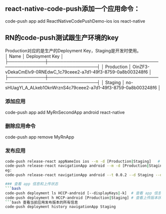 ## react-native-code-push添加一个应用命令：    
code-push app add ReactNativeCodePushDemo-ios ios react-native  
## RN的code-push测试跟生产环境的key  
Production对应的是生产的Deployment Key，Staging是开发时使用。  
│ Name       │ Deployment Key                                                   │
├────────────┼──────────────────────────────────────────────────────────────────┤
│ Production │ OinZF3-vDekaCmElv9-0RNEdwC_1c79ceee2-a7d1-49f3-8759-0a8b003248f6 │
├────────────┼──────────────────────────────────────────────────────────────────┤
│ Staging    │ no-sHUagYl_A_ALkeb1OknWrznS4c79ceee2-a7d1-49f3-8759-0a8b003248f6 │
### 添加应用  
code-push app add MyRnSecondApp android react-native
### 删除应用命令  
code-push app remove MyRnApp
### 发布应用  
```bash  
code-push release-react appNameIos ios --m -d [Production|Staging]   # iOS版  
code-push release-react navigationApp android --m -d [Production|Staging] # android版  
eg:    
code-push release-react navigationApp android --t 0.0.2 --d Staging --description "骚2"  

### 查看 app 信息和上传状态
```bash
code-push deployment ls HCCP-android [--displayKeys|-k]  # 查看 app 信息
code-push deployment h HCCP-android [Production|Staging] # 查看上传版本状态
```bash 查看当前应用发布版本的所有信息 
code-push deployment history navigationApp Staging